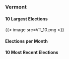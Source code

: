 ### Vermont

#### 10 Largest Elections
{{< image src=VT_10.png >}}

#### Elections per Month

#### 10 Most Recent Elections

